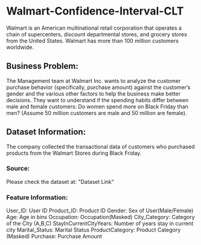 # Walmart-Confidence-Interval-CLT
Walmart is an American multinational retail corporation that operates a chain of supercenters, discount departmental stores, and grocery stores from the United States. Walmart has more than 100 million customers worldwide.

## Business Problem:
The Management team at Walmart Inc. wants to analyze the customer purchase behavior (specifically, purchase amount) against the customer’s gender and the various other factors to help the business make better decisions. 
They want to understand if the spending habits differ between male and female customers: Do women spend more on Black Friday than men? (Assume 50 million customers are male and 50 million are female).

## Dataset Information:
The company collected the transactional data of customers who purchased products from the Walmart Stores during Black Friday.

### Source:
Please check the dataset at: "Dataset Link"

### Feature Information:
User_ID: User ID
Product_ID: Product ID
Gender: Sex of User(Male/Female)
Age: Age in bins
Occupation: Occupation(Masked)
City_Category: Category of the City (A,B,C)
StayInCurrentCityYears: Number of years stay in current city
Marital_Status: Marital Status
ProductCategory: Product Category (Masked)
Purchase: Purchase Amount
